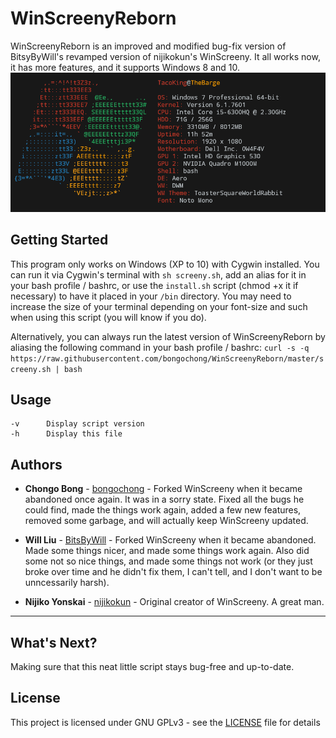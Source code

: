 # WinScreenyReborn
WinScreenyReborn is an improved and modified bug-fix version of BitsyByWill's revamped version of nijikokun's WinScreeny. It all works now, it has more features, and it supports Windows 8 and 10.
![WinScreenyReborn](winscreeny07.png)

## Getting Started
This program only works on Windows (XP to 10) with Cygwin installed. You can run it via Cygwin's terminal with `sh screeny.sh`, add an alias for it in your bash profile / bashrc, or use the `install.sh` script (chmod +x it if necessary) to have it placed in your `/bin` directory. You may need to increase the size of your terminal depending on your font-size and such when using this script (you will know if you do).

Alternatively, you can always run the latest version of WinScreenyReborn by aliasing the following command in your bash profile / bashrc: `curl -s -q https://raw.githubusercontent.com/bongochong/WinScreenyReborn/master/screeny.sh | bash`

## Usage
	-v		Display script version
	-h		Display this file

## Authors
* **Chongo Bong** - [bongochong](https://github.com/bongochong) - Forked WinScreeny when it became abandoned once again. It was in a sorry state. Fixed all the bugs he could find, made the things work again, added a few new features, removed some garbage, and will actually keep WinScreeny updated.

* **Will Liu** - [BitsByWill](https://github.com/BitsByWill) - Forked WinScreeny when it became abandoned. Made some things nicer, and made some things work again. Also did some not so nice things, and made some things not work (or they just broke over time and he didn't fix them, I can't tell, and I don't want to be unncessarily harsh).

* **Nijiko Yonskai** - [nijikokun](https://github.com/nijikokun) - Original creator of WinScreeny. A great man.

---

## What's Next?
Making sure that this neat little script stays bug-free and up-to-date.

## License
This project is licensed under GNU GPLv3 - see the [LICENSE](LICENSE) file for details
